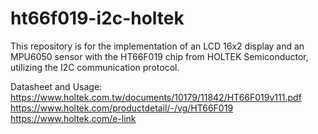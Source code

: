 # ht66f019-i2c-holtek

This repository is for the implementation of an LCD 16x2 display and an MPU6050 sensor with the HT66F019 chip from HOLTEK Semiconductor, utilizing the I2C communication protocol.

Datasheet and Usage: https://www.holtek.com.tw/documents/10179/11842/HT66F019v111.pdf
                     https://www.holtek.com/productdetail/-/vg/HT66F019
                     https://www.holtek.com/e-link


